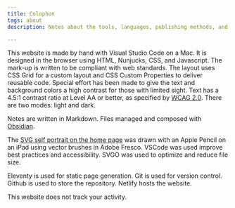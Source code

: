 ```yaml
---
title: Colophon
tags: about
description: Notes about the tools, languages, publishing methods, and assets used in the production of this website. 

---
```

This website is made by hand with Visual Studio Code on a Mac. It is designed in the browser using HTML, Nunjucks, CSS, and Javascript. The mark-up is written to be compliant with web standards. The layout uses CSS Grid for a custom layout and CSS Custom Properties to deliver reusable code. Special effort has been made to give the text and background colors a high contrast for those with limited sight. Text has a 4.5:1 contrast ratio at Level AA or better, as specified by <a href="https://www.w3.org/TR/WCAG20/" rel="noopener">WCAG 2.0</a>. There are two modes: light and dark. 

Notes are written in Markdown. Files managed and composed with [Obsidian](https://obsidian.md/). 

The [SVG self portrait on the home page](/notes/2022/svg-self-portrait/) was drawn with an Apple Pencil on an iPad using vector brushes in Adobe Fresco. VSCode was used improve best practices and accessibility. SVGO was used to optimize and reduce file size.
 
Eleventy is used for static page generation. Git is used for version control. Github is used to store the repository. Netlify hosts the website.

This website does not track your activity.